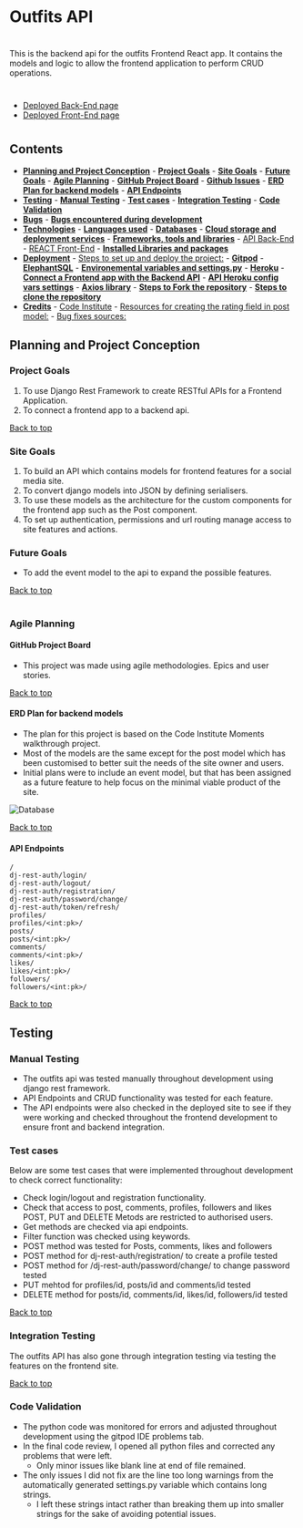 # Outfits API
#
This is the backend api for the outfits Frontend React app. It contains the models and logic to allow the frontend application to perform CRUD operations.

#
* [Deployed Back-End page](https://outfit-backend-797953668660.herokuapp.com/)
* [Deployed Front-End page](https://outfit-ms-4ee7085bae68.herokuapp.com/)
#
## **Contents**
- [**Planning and Project Conception**](#planning-and-project-conception)
	    - [**Project Goals**](#project-goals)
	    - [**Site Goals**](#site-goals)
	    - [**Future Goals**](#future-goals)
	    - [**Agile Planning**](#agile-planning)
		        - [**GitHub Project Board**](#github-project-board)
		        - [**Github Issues**](#github-issues)
		        - [**ERD Plan for backend models**](#erd-plan-for-backend-models)
		        - [**API Endpoints**](#api-endpoints)
- [**Testing**](#testing)
	    - [**Manual Testing**](#manual-testing)
	    - [**Test cases**](#test-cases)
	    - [**Integration Testing**](#integration-testing)
	    - [**Code Validation**](#code-validation)
- [**Bugs**](#bugs)
	    - [**Bugs encountered during development**](#bugs-encountered-during-development)
- [**Technologies**](#technologies)
	    - [**Languages used**](#languages-used)
	    - [**Databases**](#databases)
	    - [**Cloud storage and deployment services**](#cloud-storage-and-deployment-services)
	    - [**Frameworks, tools and libraries**](#frameworks-tools-and-libraries)
		        - [API Back-End](#api-back-end)
		        - [REACT Front-End](#react-front-end)
	    - [**Installed Libraries and packages**](#installed-libraries-and-packages)
- [**Deployment**](#deployment)
	    - [Steps to set up and deploy the project:](#steps-to-set-up-and-deploy-the-project)
		        - [**Gitpod**](#gitpod)
		        - [**ElephantSQL**](#elephantsql)
		        - [**Environemental variables and settings.py**](#environemental-variables-and-settingspy)
		        - [**Heroku**](#heroku)
	    - [**Connect a Frontend app with the Backend API**](#connect-a-frontend-app-with-the-backend-api)
		        - [**API Heroku config vars settings**](#api-heroku-config-vars-settings)
		        - [**Axios library**](#axios-library)
		        - [**Steps to Fork the repository**](#steps-to-fork-the-repository)
		        - [**Steps to clone the repository**](#steps-to-clone-the-repository)
- [**Credits**](#credits)
	    - [Code Institute](#code-institute)
	    - [Resources for creating the rating field in post model:](#resources-for-creating-the-rating-field-in-post-model)
	    - [Bug fixes sources:](#bug-fixes-sources)

## **Planning and Project Conception**
### **Project Goals**

1. To use Django Rest Framework to create RESTful APIs for a Frontend Application.
2. To connect a frontend app to a backend api.

[Back to top](#)

### **Site Goals**
1. To build an API which contains models for frontend features for a social media site.
2. To convert django models into JSON by defining serialisers.
3. To use these models as the architecture for the custom components for the frontend app such as the Post component. 
4. To  set up authentication, permissions and url routing manage access to site features and actions.

### **Future Goals**
- To add the event model to the api to expand the possible features.

[Back to top](#)
#
### **Agile Planning**
#### **GitHub Project Board**

* This project was made using agile methodologies. Epics and user stories.

[Back to top](#)

#### **ERD Plan for backend models**
 * The plan for this project is based on the Code Institute Moments walkthrough project. 
 * Most of the models are the same except for the post model which has been customised to better suit the needs of the site owner and users.
 * Initial plans were to include an event model, but that has been assigned as a future feature to help focus on the minimal viable product of  the site. 

![Database]()

[Back to top](#contents)

#### **API Endpoints**
```
/
dj-rest-auth/login/
dj-rest-auth/logout/
dj-rest-auth/registration/
dj-rest-auth/password/change/
dj-rest-auth/token/refresh/
profiles/
profiles/<int:pk>/
posts/
posts/<int:pk>/
comments/
comments/<int:pk>/
likes/
likes/<int:pk>/
followers/
followers/<int:pk>/
```
[Back to top](#contents)

## **Testing**
### **Manual Testing**
- The outfits api was tested manually throughout development  using django rest framework. 
- API Endpoints and CRUD functionality was tested for each feature. 
- The API endpoints were also checked in the deployed site to see if they were working and checked throughout the frontend development to ensure front and backend integration.

### **Test cases**
Below are some test cases that were implemented throughout development to check correct functionality: 
- Check login/logout and registration functionality.
- Check that access to post, comments, profiles, followers and likes POST, PUT and DELETE Metods are restricted to authorised users. 
- Get methods are checked via api endpoints.
- Filter function was checked using keywords.
- POST method was tested for Posts, comments, likes and followers
- POST method for dj-rest-auth/registration/ to create a profile tested
- POST method for /dj-rest-auth/password/change/ to change password tested
- PUT mehtod for profiles/id, posts/id and comments/id tested
- DELETE method for posts/id, comments/id, likes/id, followers/id tested

[Back to top](#contents)

### **Integration Testing**
The outfits API has also gone through integration testing via testing the features on  the frontend site.

[Back to top](#)

### **Code Validation**
- The python code was monitored for errors and adjusted throughout development using the gitpod IDE problems tab.
- In the final code review, I opened all python files and corrected any problems that were left.
    - Only minor issues like blank line at end of file remained.
- The only issues I did not fix are the line too long warnings from the automatically generated settings.py variable which contains long strings. 
    - I left these strings intact rather than breaking them up into smaller strings for the sake of avoiding potential issues.


